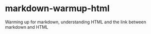 # markdown-warmup-html
Warming up for markdown, understanding HTML and the link between markdown and HTML
